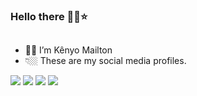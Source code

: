 ### Hello there 👋🏼⭐
##
- 👋🏼 I’m Kênyo Mailton 
- 👇🏼 These are my social media profiles.
<div>
  <a href="https://www.instagram.com/kenyomailton/"><img src="https://img.shields.io/badge/Instagram-E4405F?style=for-the-badge&logo=instagram&logoColor=white" target="_blank" /></a>
  <a href="https://wa.me/5581994708854?text=Ol%C3%A1%21+Gostaria+de+falar+contigo%21"><img src="https://img.shields.io/badge/WhatsApp-25D366?style=for-the-badge&logo=whatsapp&logoColor=white" target="_blank" /></a>
  <a href="https://www.linkedin.com/in/k%C3%AAnyo-mailton-da-silva-oliveira-887346212/"><img src="https://img.shields.io/badge/LinkedIn-0077B5?style=for-the-badge&logo=linkedin&logoColor=white" target="_blank" /></a>
  <a href="mailto:kenyomailton@gmail.com"><img src="https://img.shields.io/badge/Gmail-D14836?style=for-the-badge&logo=gmail&logoColor=white" target="_blank" /></a>
</div>

##
